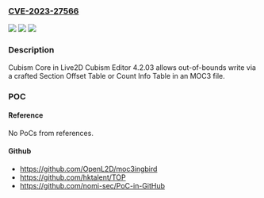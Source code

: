 ### [CVE-2023-27566](https://cve.mitre.org/cgi-bin/cvename.cgi?name=CVE-2023-27566)
![](https://img.shields.io/static/v1?label=Product&message=n%2Fa&color=blue)
![](https://img.shields.io/static/v1?label=Version&message=n%2Fa&color=blue)
![](https://img.shields.io/static/v1?label=Vulnerability&message=n%2Fa&color=brighgreen)

### Description

Cubism Core in Live2D Cubism Editor 4.2.03 allows out-of-bounds write via a crafted Section Offset Table or Count Info Table in an MOC3 file.

### POC

#### Reference
No PoCs from references.

#### Github
- https://github.com/OpenL2D/moc3ingbird
- https://github.com/hktalent/TOP
- https://github.com/nomi-sec/PoC-in-GitHub

